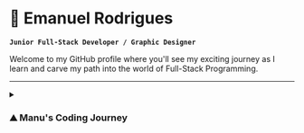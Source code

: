 # 🚀 Emanuel Rodrigues

**`Junior Full-Stack Developer / Graphic Designer`**

Welcome to my GitHub profile where you'll see my exciting journey as I learn and carve my path into the world of Full-Stack Programming.

---

<details>
 <summary><h3>⛰️ Manu's Coding Journey</h3></summary>
I began my coding journey in college, as a multimedia student. It was mainly frontend and some ideas of backend, nothing too deep. I was pretty excited, even before starting. However, things took a turn for the worst, and shortly after starting learning, I discovered that coding wasn't for me... at the time. So I moved on to other realms of multimedia and ended up as a Graphic Designer. It fulfilled me for a while but after some time, I've noticed that it wasn't for me either. I love being creative and I don't think I'll ever let go of that part of me... but I wanted more. As I started to realize that I needed a career change, coding started to appear on the back of my mind. You see, I've never truly forgotten it after college, and it somehow became this monster that was too strong for me to defeat. But maybe not this time. Maybe I was ready enough to try again. And so I did. And so I failed. A few months passed. I tried again on my own. And I failed again. This made me think that maybe I should stick to Graphic Design and what I needed was just to fall back in love with it. And that's what I did, but the love didn't last long. At this point, I was really tired, like you must be from reading this. I promise the end is near. I've decided I needed a proper change, this time for real, not like the times before where it was just me in front of my computer. In reality, coding was still on my mind. I always had this idea that programmers owned the world and the array of things they could do blew my mind. And I wanted that. Since I couldn't do it alone, I took a friend's suggestion and did a coding boot camp. It was hard, incredibly fast-paced but fun as hell. They say "third time's a charm" and... this time was. I finally felt I was on to something, and even though this journey was, is, and will continue to be hard, I don't see myself doing anything else. So welcome to my GitHub profile and my journey into a Full-Stack Developer!!!

#

### 📜 LANGUAGES

[![My Skills](https://skillicons.dev/icons?i=java,js,html,css&theme=light)](https://skillicons.dev)

#

### 🧰 TOOLS

[![My Skills](https://skillicons.dev/icons?i=spring,nodejs,jquery,bootstrap,mysql,git,maven,postman&perline=4&theme=light)](https://skillicons.dev)

#

### 📺 IDEs

[![My Skills](https://skillicons.dev/icons?i=idea,vscode&theme=light)](https://skillicons.dev)

#

### 🎨 DESIGN

[![My Skills](https://skillicons.dev/icons?i=ai,ps,sketchup,figma&theme=light)](https://skillicons.dev)

#


### 📊 Stats

![Manu's GitHub stats](https://github-readme-stats.vercel.app/api?username=manuvils&show_icons=true&theme=github_dark)

#


